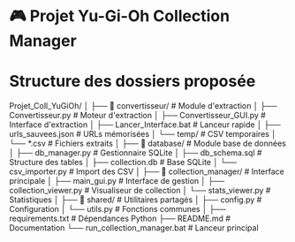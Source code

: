 # 🎮 Projet Yu-Gi-Oh Collection Manager
# Structure des dossiers proposée

Projet_Coll_YuGiOh/
│
├── 📁 convertisseur/              # Module d'extraction
│   ├── Convertisseur.py           # Moteur d'extraction
│   ├── Convertisseur_GUI.py       # Interface d'extraction
│   ├── Lancer_Interface.bat       # Lanceur rapide
│   ├── urls_sauvees.json          # URLs mémorisées
│   └── temp/                      # CSV temporaires
│       └── *.csv                  # Fichiers extraits
│
├── 📁 database/                   # Module base de données
│   ├── db_manager.py              # Gestionnaire SQLite
│   ├── db_schema.sql              # Structure des tables
│   ├── collection.db              # Base SQLite
│   └── csv_importer.py            # Import des CSV
│
├── 📁 collection_manager/         # Interface principale
│   ├── main_gui.py                # Interface de gestion
│   ├── collection_viewer.py       # Visualiseur de collection
│   └── stats_viewer.py            # Statistiques
│
├── 📁 shared/                     # Utilitaires partagés
│   ├── config.py                  # Configuration
│   └── utils.py                   # Fonctions communes
│
├── requirements.txt               # Dépendances Python
├── README.md                      # Documentation
└── run_collection_manager.bat     # Lanceur principal